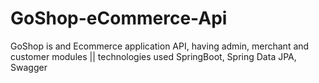 # GoShop-eCommerce-Api
GoShop is and Ecommerce application API, having admin, merchant and customer modules || technologies used SpringBoot, Spring Data JPA, Swagger
